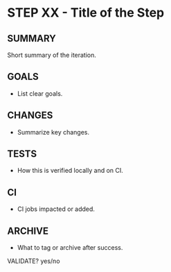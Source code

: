 # STEP XX - Title of the Step

## SUMMARY
Short summary of the iteration.

## GOALS
- List clear goals.

## CHANGES
- Summarize key changes.

## TESTS
- How this is verified locally and on CI.

## CI
- CI jobs impacted or added.

## ARCHIVE
- What to tag or archive after success.

VALIDATE? yes/no
